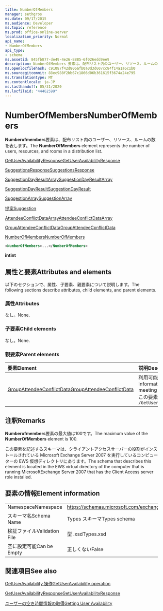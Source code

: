 ```yaml
---
title: NumberOfMembers
manager: sethgros
ms.date: 09/17/2015
ms.audience: Developer
ms.topic: reference
ms.prod: office-online-server
localization_priority: Normal
api_name:
- NumberOfMembers
api_type:
- schema
ms.assetid: 845fb877-de49-4e26-8885-6f026edd9ee9
description: NumberOfMembers 要素は、配布リスト内のユーザー、リソース、ルームの数を表します。
ms.openlocfilehash: c91087f42d806afb0a0d3d607cc84f14a1a6c1b0
ms.sourcegitcommit: 88ec988f2bb67c1866d06b361615f3674a24e795
ms.translationtype: MT
ms.contentlocale: ja-JP
ms.lasthandoff: 05/31/2020
ms.locfileid: "44462599"
---
```

# <a name="numberofmembers"></a><span data-ttu-id="6d78c-103">NumberOfMembers</span><span class="sxs-lookup"><span data-stu-id="6d78c-103">NumberOfMembers</span></span>

<span data-ttu-id="6d78c-104">**Numberofmembers**要素は、配布リスト内のユーザー、リソース、ルームの数を表します。</span><span class="sxs-lookup"><span data-stu-id="6d78c-104">The **NumberOfMembers** element represents the number of users, resources, and rooms in a distribution list.</span></span> 
  
[<span data-ttu-id="6d78c-105">GetUserAvailabilityResponse</span><span class="sxs-lookup"><span data-stu-id="6d78c-105">GetUserAvailabilityResponse</span></span>](getuseravailabilityresponse.md)
  
[<span data-ttu-id="6d78c-106">SuggestionsResponse</span><span class="sxs-lookup"><span data-stu-id="6d78c-106">SuggestionsResponse</span></span>](suggestionsresponse.md)
  
[<span data-ttu-id="6d78c-107">SuggestionDayResultArray</span><span class="sxs-lookup"><span data-stu-id="6d78c-107">SuggestionDayResultArray</span></span>](suggestiondayresultarray.md)
  
[<span data-ttu-id="6d78c-108">SuggestionDayResult</span><span class="sxs-lookup"><span data-stu-id="6d78c-108">SuggestionDayResult</span></span>](suggestiondayresult.md)
  
[<span data-ttu-id="6d78c-109">SuggestionArray</span><span class="sxs-lookup"><span data-stu-id="6d78c-109">SuggestionArray</span></span>](suggestionarray.md)
  
[<span data-ttu-id="6d78c-110">提案</span><span class="sxs-lookup"><span data-stu-id="6d78c-110">Suggestion</span></span>](suggestion.md)
  
[<span data-ttu-id="6d78c-111">AttendeeConflictDataArray</span><span class="sxs-lookup"><span data-stu-id="6d78c-111">AttendeeConflictDataArray</span></span>](attendeeconflictdataarray.md)
  
[<span data-ttu-id="6d78c-112">GroupAttendeeConflictData</span><span class="sxs-lookup"><span data-stu-id="6d78c-112">GroupAttendeeConflictData</span></span>](groupattendeeconflictdata.md)
  
[<span data-ttu-id="6d78c-113">NumberOfMembers</span><span class="sxs-lookup"><span data-stu-id="6d78c-113">NumberOfMembers</span></span>](numberofmembers.md)
  
```xml
<NumberOfMembers>...</NumberOfMembers>
```

 <span data-ttu-id="6d78c-114">**int**</span><span class="sxs-lookup"><span data-stu-id="6d78c-114">**int**</span></span>
## <a name="attributes-and-elements"></a><span data-ttu-id="6d78c-115">属性と要素</span><span class="sxs-lookup"><span data-stu-id="6d78c-115">Attributes and elements</span></span>

<span data-ttu-id="6d78c-116">以下のセクションで、属性、子要素、親要素について説明します。</span><span class="sxs-lookup"><span data-stu-id="6d78c-116">The following sections describe attributes, child elements, and parent elements.</span></span>
  
### <a name="attributes"></a><span data-ttu-id="6d78c-117">属性</span><span class="sxs-lookup"><span data-stu-id="6d78c-117">Attributes</span></span>

<span data-ttu-id="6d78c-118">なし。</span><span class="sxs-lookup"><span data-stu-id="6d78c-118">None.</span></span>
  
### <a name="child-elements"></a><span data-ttu-id="6d78c-119">子要素</span><span class="sxs-lookup"><span data-stu-id="6d78c-119">Child elements</span></span>

<span data-ttu-id="6d78c-120">なし。</span><span class="sxs-lookup"><span data-stu-id="6d78c-120">None.</span></span>
  
### <a name="parent-elements"></a><span data-ttu-id="6d78c-121">親要素</span><span class="sxs-lookup"><span data-stu-id="6d78c-121">Parent elements</span></span>

|<span data-ttu-id="6d78c-122">**要素**</span><span class="sxs-lookup"><span data-stu-id="6d78c-122">**Element**</span></span>|<span data-ttu-id="6d78c-123">**説明**</span><span class="sxs-lookup"><span data-stu-id="6d78c-123">**Description**</span></span>|
|:-----|:-----|
|[<span data-ttu-id="6d78c-124">GroupAttendeeConflictData</span><span class="sxs-lookup"><span data-stu-id="6d78c-124">GroupAttendeeConflictData</span></span>](groupattendeeconflictdata.md) <br/> |<span data-ttu-id="6d78c-125">利用可能なユーザー数、競合しているユーザーの数、および推奨される会議時間の配布リストに空き時間情報を持たないユーザーの数についての集約競合情報を格納します。</span><span class="sxs-lookup"><span data-stu-id="6d78c-125">Contains aggregate conflict information about the number of users available, the number of users who have conflicts, and the number of users who do not have availability information in a distribution list for a suggested meeting time.</span></span>  <br/> <span data-ttu-id="6d78c-126">この要素の XPath 式を次に示します。</span><span class="sxs-lookup"><span data-stu-id="6d78c-126">The following is the XPath expression to this element:</span></span>  <br/>  `/GetUserAvailabilityResponse/SuggestionsResponse/SuggestionDayResultArray/SuggestionDayResult[i]/SuggestionArray/Suggestion[i]/AttendeeConflictDataArray/GroupAttendeeConflictData` <br/> |
   
## <a name="remarks"></a><span data-ttu-id="6d78c-127">注釈</span><span class="sxs-lookup"><span data-stu-id="6d78c-127">Remarks</span></span>

<span data-ttu-id="6d78c-128">**Numberofmembers**要素の最大値は100です。</span><span class="sxs-lookup"><span data-stu-id="6d78c-128">The maximum value of the **NumberOfMembers** element is 100.</span></span> 
  
<span data-ttu-id="6d78c-129">この要素を記述するスキーマは、クライアントアクセスサーバーの役割がインストールされている Microsoft Exchange Server 2007 を実行しているコンピューターの EWS 仮想ディレクトリにあります。</span><span class="sxs-lookup"><span data-stu-id="6d78c-129">The schema that describes this element is located in the EWS virtual directory of the computer that is running MicrosoftExchange Server 2007 that has the Client Access server role installed.</span></span>
  
## <a name="element-information"></a><span data-ttu-id="6d78c-130">要素の情報</span><span class="sxs-lookup"><span data-stu-id="6d78c-130">Element information</span></span>

|||
|:-----|:-----|
|<span data-ttu-id="6d78c-131">Namespace</span><span class="sxs-lookup"><span data-stu-id="6d78c-131">Namespace</span></span>  <br/> |https://schemas.microsoft.com/exchange/services/2006/types  <br/> |
|<span data-ttu-id="6d78c-132">スキーマ名</span><span class="sxs-lookup"><span data-stu-id="6d78c-132">Schema Name</span></span>  <br/> |<span data-ttu-id="6d78c-133">Types スキーマ</span><span class="sxs-lookup"><span data-stu-id="6d78c-133">Types schema</span></span>  <br/> |
|<span data-ttu-id="6d78c-134">検証ファイル</span><span class="sxs-lookup"><span data-stu-id="6d78c-134">Validation File</span></span>  <br/> |<span data-ttu-id="6d78c-135">型 .xsd</span><span class="sxs-lookup"><span data-stu-id="6d78c-135">Types.xsd</span></span>  <br/> |
|<span data-ttu-id="6d78c-136">空に設定可能</span><span class="sxs-lookup"><span data-stu-id="6d78c-136">Can be Empty</span></span>  <br/> |<span data-ttu-id="6d78c-137">正しくない</span><span class="sxs-lookup"><span data-stu-id="6d78c-137">False</span></span>  <br/> |
   
## <a name="see-also"></a><span data-ttu-id="6d78c-138">関連項目</span><span class="sxs-lookup"><span data-stu-id="6d78c-138">See also</span></span>



[<span data-ttu-id="6d78c-139">GetUserAvailability 操作</span><span class="sxs-lookup"><span data-stu-id="6d78c-139">GetUserAvailability operation</span></span>](getuseravailability-operation.md)
  
[<span data-ttu-id="6d78c-140">GetUserAvailabilityResponse</span><span class="sxs-lookup"><span data-stu-id="6d78c-140">GetUserAvailabilityResponse</span></span>](getuseravailabilityresponse.md)


[<span data-ttu-id="6d78c-141">ユーザーの空き時間情報の取得</span><span class="sxs-lookup"><span data-stu-id="6d78c-141">Getting User Availability</span></span>](https://msdn.microsoft.com/library/d4133fcb-9b0f-4e6b-aadf-a389da83516a%28Office.15%29.aspx)

